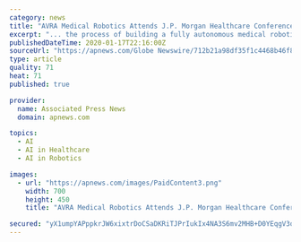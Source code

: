 ```yaml
---
category: news
title: "AVRA Medical Robotics Attends J.P. Morgan Healthcare Conference"
excerpt: "... the process of building a fully autonomous medical robotic system through the use of new technologies combining artificial intelligence, machine learning and proprietary software; is attending the 38th J.P. Morgan Healthcare Conference in San Francisco this week. The Company is represented by its CEO, Barry Cohen. Mr. Cohen has held ..."
publishedDateTime: 2020-01-17T22:16:00Z
sourceUrl: "https://apnews.com/Globe Newswire/712b21a98df35f1c4468b46f8c35c4c6"
type: article
quality: 71
heat: 71
published: true

provider:
  name: Associated Press News
  domain: apnews.com

topics:
  - AI
  - AI in Healthcare
  - AI in Robotics

images:
  - url: "https://apnews.com/images/PaidContent3.png"
    width: 700
    height: 450
    title: "AVRA Medical Robotics Attends J.P. Morgan Healthcare Conference"

secured: "yX1umpYAPppkrJW6xixtrDoCSaDKRiTJPrIukIx4NA3S6mv2MHB+D0YEqgV3qhUhcphEJD6CT5NJ1UpaMoZ+v6xC9mLGsYXeYOJJgGOpltpBdY+ahto2AnkkbSkpv/657yGNgAxL0PJbe4CRtDeLAOPACywJsJQGzPPY0Ow4hHT6hmDBu0iXdUSwEvFrO48FrKV//UK9BJ9Vvxdu03RsgwtJRpTovLTsujWsyDW+GEHH+mMnI1/+6oSI4farOKxNkvKX4ClCQ6utEXMy9Jr1d0c0Xxuv2uSwVJ9ePqCPfsQ=;lMndwrXkYmjSaxXyhd1zOA=="
---
```


